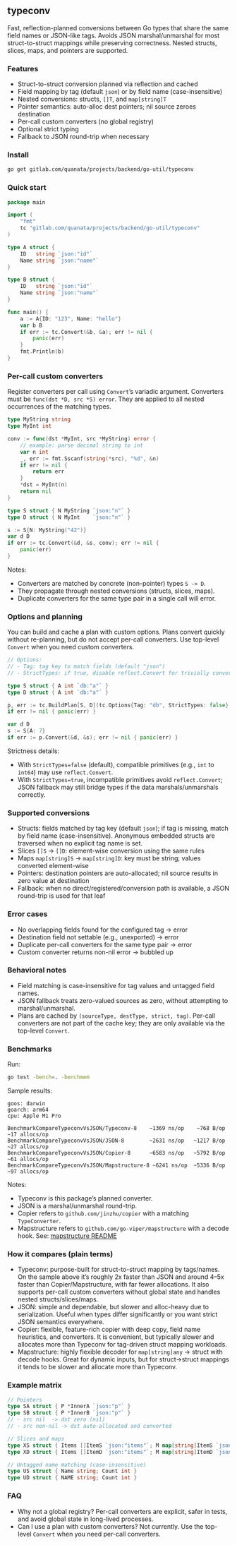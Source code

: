## typeconv

Fast, reflection-planned conversions between Go types that share the same field names or JSON-like tags. Avoids JSON marshal/unmarshal for most struct-to-struct mappings while preserving correctness. Nested structs, slices, maps, and pointers are supported.

### Features

- Struct-to-struct conversion planned via reflection and cached
- Field mapping by tag (default `json`) or by field name (case-insensitive)
- Nested conversions: structs, `[]T`, and `map[string]T`
- Pointer semantics: auto-alloc dest pointers; nil source zeroes destination
- Per-call custom converters (no global registry)
- Optional strict typing
- Fallback to JSON round-trip when necessary

### Install

```bash
go get gitlab.com/quanata/projects/backend/go-util/typeconv
```

### Quick start

```go
package main

import (
    "fmt"
    tc "gitlab.com/quanata/projects/backend/go-util/typeconv"
)

type A struct {
    ID   string `json:"id"`
    Name string `json:"name"`
}

type B struct {
    ID   string `json:"id"`
    Name string `json:"name"`
}

func main() {
    a := A{ID: "123", Name: "hello"}
    var b B
    if err := tc.Convert(&b, &a); err != nil {
        panic(err)
    }
    fmt.Println(b)
}
```

### Per-call custom converters

Register converters per call using `Convert`’s variadic argument. Converters must be `func(dst *D, src *S) error`. They are applied to all nested occurrences of the matching types.

```go
type MyString string
type MyInt int

conv := func(dst *MyInt, src *MyString) error {
    // example: parse decimal string to int
    var n int
    _, err := fmt.Sscanf(string(*src), "%d", &n)
    if err != nil {
        return err
    }
    *dst = MyInt(n)
    return nil
}

type S struct { N MyString `json:"n"` }
type D struct { N MyInt    `json:"n"` }

s := S{N: MyString("42")}
var d D
if err := tc.Convert(&d, &s, conv); err != nil {
    panic(err)
}
```

Notes:
- Converters are matched by concrete (non-pointer) types `S -> D`.
- They propagate through nested conversions (structs, slices, maps).
- Duplicate converters for the same type pair in a single call will error.

### Options and planning

You can build and cache a plan with custom options. Plans convert quickly without re-planning, but do not accept per-call converters. Use top-level `Convert` when you need custom converters.

```go
// Options:
// - Tag: tag key to match fields (default "json")
// - StrictTypes: if true, disable reflect.Convert for trivially convertible types

type S struct { A int `db:"a"` }
type D struct { A int `db:"a"` }

p, err := tc.BuildPlan[S, D](tc.Options{Tag: "db", StrictTypes: false})
if err != nil { panic(err) }

var d D
s := S{A: 7}
if err := p.Convert(&d, &s); err != nil { panic(err) }
```

Strictness details:
- With `StrictTypes=false` (default), compatible primitives (e.g., `int` to `int64`) may use `reflect.Convert`.
- With `StrictTypes=true`, incompatible primitives avoid `reflect.Convert`; JSON fallback may still bridge types if the data marshals/unmarshals correctly.

### Supported conversions

- Structs: fields matched by tag key (default `json`); if tag is missing, match by field name (case-insensitive). Anonymous embedded structs are traversed when no explicit tag name is set.
- Slices `[]S` → `[]D`: element-wise conversion using the same rules
- Maps `map[string]S` → `map[string]D`: key must be string; values converted element-wise
- Pointers: destination pointers are auto-allocated; nil source results in zero value at destination
- Fallback: when no direct/registered/conversion path is available, a JSON round-trip is used for that leaf

### Error cases

- No overlapping fields found for the configured tag → error
- Destination field not settable (e.g., unexported) → error
- Duplicate per-call converters for the same type pair → error
- Custom converter returns non-nil error → bubbled up

### Behavioral notes

- Field matching is case-insensitive for tag values and untagged field names.
- JSON fallback treats zero-valued sources as zero, without attempting to marshal/unmarshal.
- Plans are cached by `(sourceType, destType, strict, tag)`. Per-call converters are not part of the cache key; they are only available via the top-level `Convert`.

### Benchmarks

Run:

```bash
go test -bench=. -benchmem
```

Sample results:

```text
goos: darwin
goarch: arm64
cpu: Apple M1 Pro

BenchmarkCompareTypeconvVsJSON/Typeconv-8    ~1369 ns/op    ~768 B/op     ~17 allocs/op
BenchmarkCompareTypeconvVsJSON/JSON-8        ~2631 ns/op   ~1217 B/op     ~27 allocs/op
BenchmarkCompareTypeconvVsJSON/Copier-8      ~6583 ns/op   ~5792 B/op     ~61 allocs/op
BenchmarkCompareTypeconvVsJSON/Mapstructure-8 ~6241 ns/op  ~5336 B/op     ~97 allocs/op
```

Notes:
- Typeconv is this package’s planned converter.
- JSON is a marshal/unmarshal round-trip.
- Copier refers to `github.com/jinzhu/copier` with a matching `TypeConverter`.
- Mapstructure refers to `github.com/go-viper/mapstructure` with a decode hook. See: [mapstructure README](https://github.com/go-viper/mapstructure)

### How it compares (plain terms)

- Typeconv: purpose-built for struct-to-struct mapping by tags/names. On the sample above it’s roughly 2x faster than JSON and around 4–5x faster than Copier/Mapstructure, with far fewer allocations. It also supports per-call custom converters without global state and handles nested structs/slices/maps.
- JSON: simple and dependable, but slower and alloc-heavy due to serialization. Useful when types differ significantly or you want strict JSON semantics everywhere.
- Copier: flexible, feature-rich copier with deep copy, field name heuristics, and converters. It is convenient, but typically slower and allocates more than Typeconv for tag-driven struct mapping workloads.
- Mapstructure: highly flexible decoder for `map[string]any` → struct with decode hooks. Great for dynamic inputs, but for struct→struct mappings it tends to be slower and allocate more than Typeconv.

### Example matrix

```go
// Pointers
type SA struct { P *InnerA `json:"p"` }
type SB struct { P *InnerB `json:"p"` }
// - src nil  -> dst zero (nil)
// - src non-nil -> dst auto-allocated and converted

// Slices and maps
type XS struct { Items []ItemS `json:"items"`; M map[string]ItemS `json:"m"` }
type XD struct { Items []ItemD `json:"items"`; M map[string]ItemD `json:"m"` }

// Untagged name matching (case-insensitive)
type US struct { Name string; Count int }
type UD struct { NAME string; Count int }
```

### FAQ

- Why not a global registry? Per-call converters are explicit, safer in tests, and avoid global state in long-lived processes.
- Can I use a plan with custom converters? Not currently. Use the top-level `Convert` when you need per-call converters.
